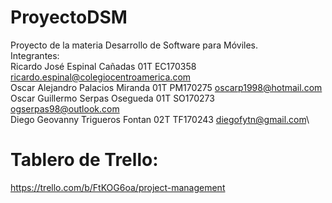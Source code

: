 # ProyectoDSM
Proyecto de la materia Desarrollo de Software para Móviles.
\
Integrantes:\
Ricardo José Espinal Cañadas        01T   EC170358  ricardo.espinal@colegiocentroamerica.com\
Oscar Alejandro Palacios Miranda    01T   PM170275  oscarp1998@hotmail.com\
Oscar Guillermo Serpas Osegueda     01T   SO170273  ogserpas98@outlook.com\
Diego Geovanny Trigueros Fontan     02T   TF170243  diegofytn@gmail.com\

# Tablero de Trello:
https://trello.com/b/FtKOG6oa/project-management
